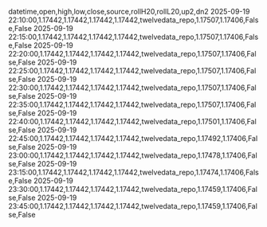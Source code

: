 datetime,open,high,low,close,source,rollH20,rollL20,up2,dn2
2025-09-19 22:10:00,1.17442,1.17442,1.17442,1.17442,twelvedata_repo,1.17507,1.17406,False,False
2025-09-19 22:15:00,1.17442,1.17442,1.17442,1.17442,twelvedata_repo,1.17507,1.17406,False,False
2025-09-19 22:20:00,1.17442,1.17442,1.17442,1.17442,twelvedata_repo,1.17507,1.17406,False,False
2025-09-19 22:25:00,1.17442,1.17442,1.17442,1.17442,twelvedata_repo,1.17507,1.17406,False,False
2025-09-19 22:30:00,1.17442,1.17442,1.17442,1.17442,twelvedata_repo,1.17507,1.17406,False,False
2025-09-19 22:35:00,1.17442,1.17442,1.17442,1.17442,twelvedata_repo,1.17507,1.17406,False,False
2025-09-19 22:40:00,1.17442,1.17442,1.17442,1.17442,twelvedata_repo,1.17501,1.17406,False,False
2025-09-19 22:45:00,1.17442,1.17442,1.17442,1.17442,twelvedata_repo,1.17492,1.17406,False,False
2025-09-19 23:00:00,1.17442,1.17442,1.17442,1.17442,twelvedata_repo,1.17478,1.17406,False,False
2025-09-19 23:15:00,1.17442,1.17442,1.17442,1.17442,twelvedata_repo,1.17474,1.17406,False,False
2025-09-19 23:30:00,1.17442,1.17442,1.17442,1.17442,twelvedata_repo,1.17459,1.17406,False,False
2025-09-19 23:45:00,1.17442,1.17442,1.17442,1.17442,twelvedata_repo,1.17459,1.17406,False,False
